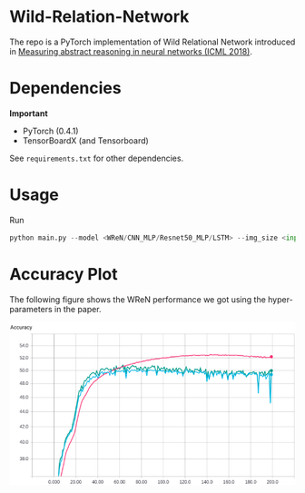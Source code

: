 # Wild-Relation-Network

The repo is a PyTorch implementation of Wild Relational Network introduced in [Measuring abstract reasoning in neural networks (ICML 2018)](http://proceedings.mlr.press/v80/santoro18a/santoro18a.pdf).

# Dependencies

**Important**
* PyTorch (0.4.1)
* TensorBoardX (and Tensorboard)

See ```requirements.txt``` for other dependencies.

# Usage

Run
```Python
python main.py --model <WReN/CNN_MLP/Resnet50_MLP/LSTM> --img_size <input image size> --path <path to your dataset>
```

# Accuracy Plot

The following figure shows the WReN performance we got using the hyper-parameters in the paper.

![AccPlot](./figures/wren.png)
